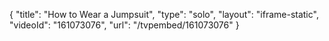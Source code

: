 {
    "title": "How to Wear a Jumpsuit",
    "type": "solo",
    "layout": "iframe-static",
    "videoId": "161073076",
    "url": "\/tvpembed\/161073076"
}